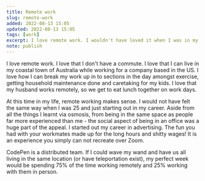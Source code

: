 ```yaml
---
title: Remote work
slug: remote-work
added: 2022-08-13 15:05
updated: 2022-08-13 15:05
tags: [work]
excerpt: I love remote work. I wouldn't have loved it when I was in my 20s.
note: publish
---
```


I love remote work. I love that I don't have a commute. I love that I can live in my coastal town of Australia while working for a company based in the US. I love how I can break my work up in to sections in the day amongst exercise, getting household maintenance done and caretaking for my kids. I love that my husband works remotely, so we get to eat lunch together on work days. 

At this time in my life, remote working makes sense. I would not have felt the same way when I was 25 and just starting out in my career. Aside from all the things I learnt via osmosis, from being in the same space as people far more experienced than me - the social aspect of being in an office was a huge part of the appeal. I started out my career in advertising. The fun you had with your workmates made up for the long hours and shitty wages! It is an experience you simply can not recreate over Zoom. 

CodePen is a distributed team. If I could wave my wand and have us all living in the same location (or have teleportation exist), my perfect week would be spending 75% of the time working remotely and 25% working with them in person.
